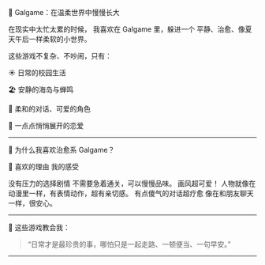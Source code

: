 
🎐 Galgame：在温柔世界中慢慢长大

在现实中太忙太累的时候，
我喜欢在 Galgame 里，躲进一个 平静、治愈、像夏天午后一样柔软的小世界。

这些游戏不复杂、不吵闹，只有：

☀️ 日常的校园生活

🏖️ 安静的海岛与蝉鸣

🍙 柔和的对话、可爱的角色

💌 一点点悄悄展开的恋爱



---

🌼 为什么我喜欢治愈系 Galgame？

🌸 喜欢的理由	我的感受

没有压力的选择剧情	不需要急着通关，可以慢慢品味。
画风超可爱！	人物就像在动漫里一样，有表情动作，超有亲切感。
有点傻气的对话超疗愈	像在和朋友聊天一样，很安心。


---

🌷 这些游戏教会我：

> “日常才是最珍贵的事，哪怕只是一起走路、一顿便当、一句早安。”




---
